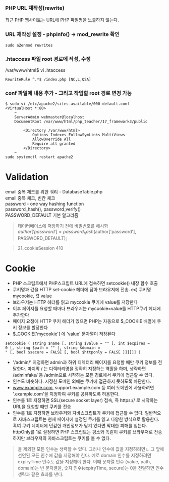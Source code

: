 ### PHP URL 재작성(rewrite)
최근 PHP 웹사이트는 URL에 PHP 파일명을 노출하지 않는다.   
  
### URL 재작성 설정 - phpinfo() -> mod_rewrite 확인
```
sudo a2enmod rewrites
```
### .htaccess 파일 root 경로에 작성, 수정
/var/www/html$ vi .htaccess
```
RewriteRule ^.*$ /index.php [NC,L,QSA]
```
### conf 파일에 내용 추가 - 그리고 작업할 root 경로 변경 가능
```
$ sudo vi /etc/apache2/sites-available/000-default.conf
<VirtualHost *:80>
	~
    ServerAdmin webmaster@localhost
	DocumentRoot /var/www/html/php_teacher/17_framework3/public

        <Directory /var/www/html>
            Options Indexes FollowSymLinks MultiViews
            AllowOverride All
            Require all granted
        </Directory>
	~	
sudo systemctl restart apache2  
```
# Validation
email 중복 체크를 위한 쿼리 - DatabaseTable.php  
email 중복 체크, 빈칸 체크  
password - one way hashing function  
password_hash(), password_verify()  
PASSWORD_DEFAULT 기본 알고리즘  
> 데이터베이스에 저장하기 전에 비밀번호를 해시화  
> $author['password'] = password_hash($author['password'], PASSWORD_DEFAULT);  
  
> 21_cookieSession 410   
# Cookie
- PHP 스크립트에서 PHP스크립트 URL에 접속하면 setcookie() 내장 함수 호출  
- 쿠키명과 값을 HTTP set-cookie 헤더에 담아 브라우저에 전송. ex) 쿠키명 mycookie, 값 value  
- 브라우저는 HTTP 헤더를 읽고 mycookie 쿠키에 value를 저장한다  
- 이후 페이지를 요청할 때마다 브라우저는 mycookie=value를 HTTP쿠키 헤더에 추가한다  
- 페이지 요청에 HTTP 쿠키 헤더가 있으면 PHP는 자동으로 $_COOKIE 배열에 쿠키 정보를 할당한다  
- $_COOKIE['mycookie'] 에 'value' 문자열이 저장된다  
```
setcookie ( string $name [, string $value = "" [, int $expires = 0 [, string $path = "" [, string $domain =  " [, bool $secure = FALSE [, bool $httponly = FALSE ]]]]]] )
```
- <path> '/admin/'  지정하면 admin과 하위 디렉터리 페이지를 요청할 때만 쿠키 정보를 전달한다. 마지막 / 는 디렉터리명을 정확히 지정하는 역활을 하며, 생략하면 /adminfake/ 등 /admin으로 시작하는 모든 경로에서 쿠키에 접근할 수 있다.
- <domain> 인수도 비슷하다. 지정한 도메인 외에는 쿠키에 접근하지 못하도록 차단한다.
- www.example.com, support.example.com 등 여러 도메인에 사용하려면 '.example.com'을 지정하여 쿠키를 공유하도록 허용한다. 
- <secure> 인수를 1로 지정하면 SSL(secure socket layer) 접속, 즉 https:// 로 시작하는 URL을 요청할 때만 쿠키를 전송
- <httpOnly> 인수를 1로 지정하면 브라우저와 자바스크립트가 쿠키에 접근할 수 없다. 일반적으로 자바스크립트는 현재 페이지에 설정된 쿠키를 읽고 다양한 방식으로 활용한다. 혹여 쿠키 데이터에 민감한 개인정보가 담겨 있다면 막대한 피해를 입는다. httpOnly를 1로 설정하면 PHP 스크립트는 평소와 똑같이 쿠키를 브라우저로 전송하지만 브라우저의 자바스크립트는 쿠키를 볼 수 없다.
> <name>을 제외한 모든 인수는 생략할 수 있다. 그러나 인수에 값을 지정하려면ㄴ 그 앞에 선언된 모든 인수에 값을 지정해야 한다. 예로 domain 인수를 지정하려면 expiryTime 인수도 값을 지정해야 한다. 이때 문자열 인수 (value, path, domain)는 빈 문자열을, 숫자 인수(expiryTime, secure)는 0을 전달하면 인수 생략과 같은 효과를 낸다.


